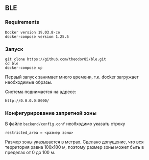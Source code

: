 ## BLE

### Requirements

    Docker version 19.03.8-ce
    docker-compose version 1.25.5

### Запуск

    git clone https://github.com/theodor85/ble.git
    cd ble
    docker-compose up

Первый запуск занимает много времени, т.к. docker загружает необходимые образы.

Система поднимается на адресе:

    http://0.0.0.0:8000/

### Конфигурирование запретной зоны

В файле `backend/config.conf` необходимо указать строку

    restricted_area = <размер зоны>

Размер зоны указывается в метрах. Сделано допущение, что вся территория равна 100х100 м, поэтому размер зоны может быть в пределах от 0 до 100 м.
